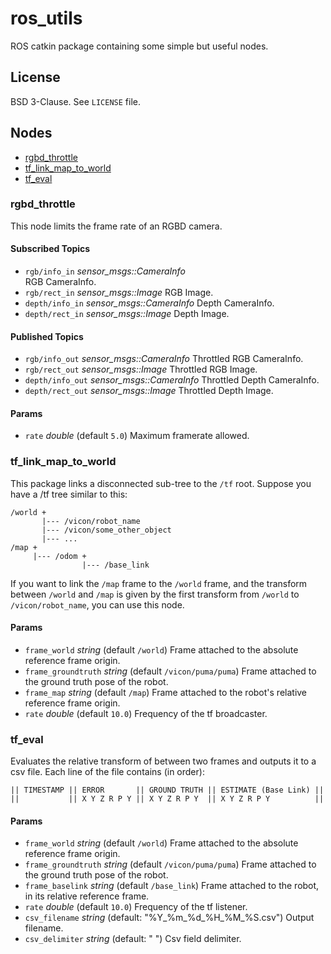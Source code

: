 # ros_utils

ROS catkin package containing some simple but useful nodes.



## License

BSD 3-Clause. See `LICENSE` file.



## Nodes

- [rgbd_throttle](#rgbd_throttle)
- [tf_link_map_to_world](#tf_link_map_to_world)
- [tf_eval](#tf_eval)


### rgbd_throttle
This node limits the frame rate of an RGBD camera.

#### Subscribed Topics
- `rgb/info_in` *sensor_msgs::CameraInfo*<br/>
RGB CameraInfo.
- `rgb/rect_in` *sensor_msgs::Image*
RGB Image.
- `depth/info_in` *sensor_msgs::CameraInfo*
Depth CameraInfo.
- `depth/rect_in` *sensor_msgs::Image*
Depth Image.

#### Published Topics
- `rgb/info_out` *sensor_msgs::CameraInfo*
Throttled RGB CameraInfo.
- `rgb/rect_out` *sensor_msgs::Image*
Throttled RGB Image.
- `depth/info_out` *sensor_msgs::CameraInfo*
Throttled Depth CameraInfo.
- `depth/rect_out` *sensor_msgs::Image*
Throttled Depth Image.

#### Params
- `rate` *double* (default `5.0`)
Maximum framerate allowed.


### tf_link_map_to_world
This package links a disconnected sub-tree to the `/tf` root.
Suppose you have a /tf tree similar to this:
```
/world +
       |--- /vicon/robot_name
       |--- /vicon/some_other_object
       |--- ...
/map +
     |--- /odom +
                |--- /base_link
```
If you want to link the `/map` frame to the `/world` frame, and the transform
between `/world` and `/map` is given by the first transform from
`/world` to `/vicon/robot_name`, you can use this node.

#### Params
- `frame_world` *string* (default `/world`)
Frame attached to the absolute reference frame origin.
- `frame_groundtruth` *string* (default `/vicon/puma/puma`)
Frame attached to the ground truth pose of the robot.
- `frame_map` *string* (default `/map`)
Frame attached to the robot's relative reference frame origin.
- `rate` *double* (default `10.0`)
Frequency of the tf broadcaster.


### tf_eval
Evaluates the relative transform of between two frames and outputs it to a csv
file. Each line of the file contains (in order):
```
|| TIMESTAMP || ERROR       || GROUND TRUTH || ESTIMATE (Base Link) ||
||           || X Y Z R P Y || X Y Z R P Y  || X Y Z R P Y          ||
```

#### Params
- `frame_world` *string* (default `/world`)
Frame attached to the absolute reference frame origin.
- `frame_groundtruth` *string* (default `/vicon/puma/puma`)
Frame attached to the ground truth pose of the robot.
- `frame_baselink` *string* (default `/base_link`)
Frame attached to the robot, in its relative reference frame.
- `rate` *double* (default `10.0`)
Frequency of the tf listener.
- `csv_filename` *string* (default: "%Y_%m_%d_%H_%M_%S.csv")
Output filename.
- `csv_delimiter` *string* (default: " ")
Csv field delimiter.

